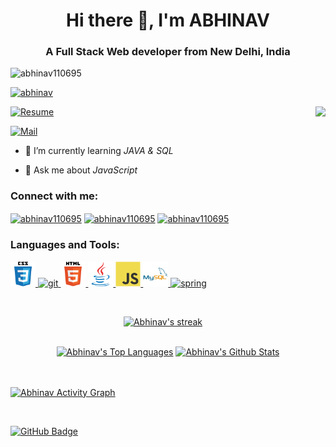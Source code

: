 <h1 align="center">Hi there 👋, I'm ABHINAV </h1>
<h3 align="center">A Full Stack Web developer from New Delhi, India</h3>

<p align="left"> <img src="https://komarev.com/ghpvc/?username=abhinav110695&label=Visitors&color=0e75b6&style=flat" alt="abhinav110695" /> </p>


<p align="left"> <a href="https://abhinav110695.github.io" target="blank"><img src="https://img.shields.io/badge/Portfolio_-000?style=for-the-badge&logo=ko-fi&logoColor=gold" alt="abhinav" /></a> </p>

<img style="height: 350px;"  align="right" src="https://c.tenor.com/p2eovClgAMoAAAAd/designer-coffee-break.gif"></img>

<p align="left"> <a href="https://drive.google.com/file/d/1ERWXnVNtLEFZ9fPdI6YQYypu4OPy9hgg/view?usp=sharing" target="blank"><img src="https://img.shields.io/badge/Resume_-000?style=for-the-badge&logo=files&logoColor=green" alt="Resume"/></a> </p>

<p align="left"> <a href="abhinav110695@gmail.com" target="blank"><img src="https://img.shields.io/badge/Reach_to_me_via_Mail_-000?style=for-the-badge&logo=gmail&logoColor=pink" alt="Mail" /></a> </p>


- 🌱 I’m currently learning *JAVA & SQL*

- 💬 Ask me about *JavaScript*

<h3 align="left">Connect with me:</h3>
<p align="left">

<a href="https://linkedin.com/in/abhinav110695" target="blank"><img align="center" src="https://raw.githubusercontent.com/rahuldkjain/github-profile-readme-generator/master/src/images/icons/Social/linked-in-alt.svg" alt="abhinav110695" height="30" width="40" /></a>
<a href="https://www.hackerrank.com/abhinav110695" target="blank"><img align="center" src="https://raw.githubusercontent.com/rahuldkjain/github-profile-readme-generator/master/src/images/icons/Social/hackerrank.svg" alt="abhinav110695" height="30" width="40" /></a>
<a href="https://www.leetcode.com/abhinav110695" target="blank"><img align="center" src="https://raw.githubusercontent.com/rahuldkjain/github-profile-readme-generator/master/src/images/icons/Social/leet-code.svg" alt="abhinav110695" height="30" width="40" /></a>
</p>

<h3 align="left">Languages and Tools:</h3>
<p align="left"> <a href="https://www.w3schools.com/css/" target="_blank" rel="noreferrer"> <img src="https://raw.githubusercontent.com/devicons/devicon/master/icons/css3/css3-original-wordmark.svg" alt="css3" width="40" height="40"/> </a> <a href="https://git-scm.com/" target="_blank" rel="noreferrer"> <img src="https://www.vectorlogo.zone/logos/git-scm/git-scm-icon.svg" alt="git" width="40" height="40"/> </a> <a href="https://www.w3.org/html/" target="_blank" rel="noreferrer"> <img src="https://raw.githubusercontent.com/devicons/devicon/master/icons/html5/html5-original-wordmark.svg" alt="html5" width="40" height="40"/> </a> <a href="https://www.java.com" target="_blank" rel="noreferrer"> <img src="https://raw.githubusercontent.com/devicons/devicon/master/icons/java/java-original.svg" alt="java" width="40" height="40"/> </a> <a href="https://developer.mozilla.org/en-US/docs/Web/JavaScript" target="_blank" rel="noreferrer"> <img src="https://raw.githubusercontent.com/devicons/devicon/master/icons/javascript/javascript-original.svg" alt="javascript" width="40" height="40"/> </a> <a href="https://www.mysql.com/" target="_blank" rel="noreferrer"> <img src="https://raw.githubusercontent.com/devicons/devicon/master/icons/mysql/mysql-original-wordmark.svg" alt="mysql" width="40" height="40"/> </a> <a href="https://spring.io/" target="_blank" rel="noreferrer"> <img src="https://www.vectorlogo.zone/logos/springio/springio-icon.svg" alt="spring" width="40" height="40"/> </a> </p>
<br>
<p align="center">
    <a href="https://github.com/abhinav110695/github-readme-streak-stats">
        <img title="🔥 Get streak stats for your profile at git.io/streak-stats" alt="Abhinav's streak" src="https://github-readme-streak-stats.herokuapp.com/?user=abhinav110695&theme=black-ice&hide_border=true&stroke=0000&background=060A0CD0"/>
    </a>
</p>
 <br/> <div display="flex" align="center" >
    <a  href="https://github.com/abhinav110695/github-readme-stats"><img alt="Abhinav's Top Languages" src="https://github-readme-stats.vercel.app/api/top-langs/?username=abhinav110695&langs_count=8&count_private=true&layout=compact&theme=react&hide_border=true&bg_color=0D1117" /></a>
    <a href="https://github.com/abhinav110695/github-readme-stats"><img alt="Abhinav's Github Stats" src="https://github-readme-stats.vercel.app/api?username=abhinav110695&show_icons=true&count_private=true&theme=react&hide_border=true&bg_color=0D1117" /></a></div>
   
 
  <br/>

<br/>

<a href="https://github.com/abhinav110695/github-readme-activity-graph"><img alt="Abhinav Activity Graph" src="https://activity-graph.herokuapp.com/graph?username=abhinav110695&bg_color=0D1117&color=5BCDEC&line=5BCDEC&point=FFFFFF&hide_border=true" /></a>

<br/>

<a align="right" href="https://github.com/abhinav110695?tab=followers"><img src="https://img.shields.io/github/followers/abhinav110695?label=Followers&style=social" alt="GitHub Badge"></a>
